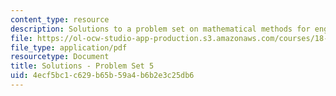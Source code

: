 ```yaml
---
content_type: resource
description: Solutions to a problem set on mathematical methods for engineers.
file: https://ol-ocw-studio-app-production.s3.amazonaws.com/courses/18-085-computational-science-and-engineering-i-fall-2008/4ecf5bc1c629b65b59a4b6b2e3c25db6_pset5.pdf
file_type: application/pdf
resourcetype: Document
title: Solutions - Problem Set 5
uid: 4ecf5bc1-c629-b65b-59a4-b6b2e3c25db6
---
```

